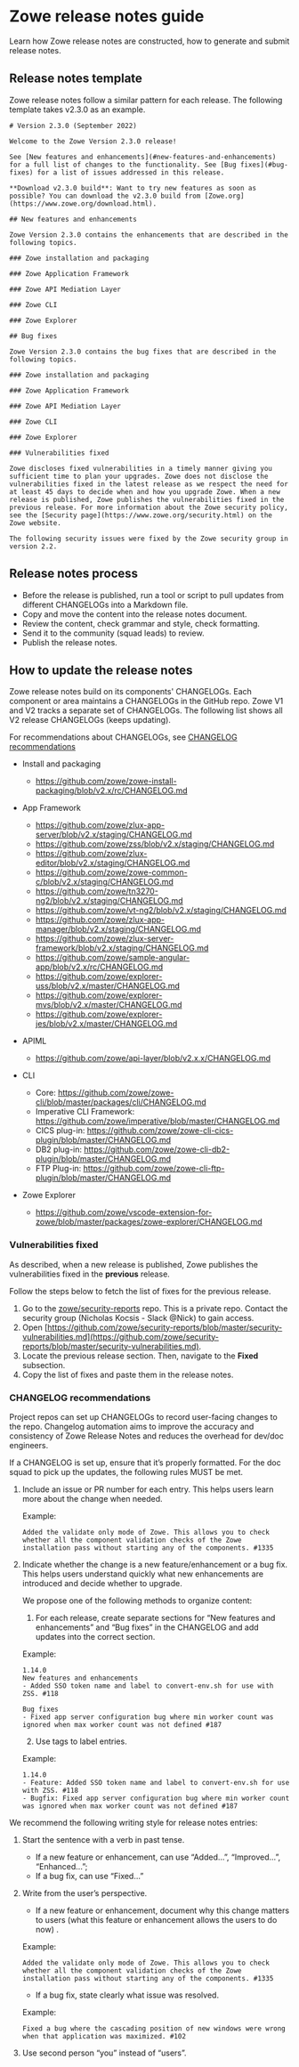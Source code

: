 # Zowe release notes guide

Learn how Zowe release notes are constructed, how to generate and submit release notes. 

## Release notes template

Zowe release notes follow a similar pattern for each release. The following template takes v2.3.0 as an example. 

```
# Version 2.3.0 (September 2022)

Welcome to the Zowe Version 2.3.0 release!

See [New features and enhancements](#new-features-and-enhancements) for a full list of changes to the functionality. See [Bug fixes](#bug-fixes) for a list of issues addressed in this release.

**Download v2.3.0 build**: Want to try new features as soon as possible? You can download the v2.3.0 build from [Zowe.org](https://www.zowe.org/download.html).

## New features and enhancements

Zowe Version 2.3.0 contains the enhancements that are described in the following topics.

### Zowe installation and packaging

### Zowe Application Framework

### Zowe API Mediation Layer

### Zowe CLI

### Zowe Explorer

## Bug fixes

Zowe Version 2.3.0 contains the bug fixes that are described in the following topics.

### Zowe installation and packaging

### Zowe Application Framework

### Zowe API Mediation Layer

### Zowe CLI

### Zowe Explorer

### Vulnerabilities fixed

Zowe discloses fixed vulnerabilities in a timely manner giving you sufficient time to plan your upgrades. Zowe does not disclose the vulnerabilities fixed in the latest release as we respect the need for at least 45 days to decide when and how you upgrade Zowe. When a new release is published, Zowe publishes the vulnerabilities fixed in the previous release. For more information about the Zowe security policy, see the [Security page](https://www.zowe.org/security.html) on the Zowe website.

The following security issues were fixed by the Zowe security group in version 2.2.

```

## Release notes process

- Before the release is published, run a tool or script to pull updates from different CHANGELOGs into a Markdown file. 
- Copy and move the content into the release notes document. 
- Review the content, check grammar and style, check formatting. 
- Send it to the community (squad leads) to review. 
- Publish the release notes. 

## How to update the release notes

Zowe release notes build on its components' CHANGELOGs. Each component or area maintains a CHANGELOGs in the GitHub repo. Zowe V1 and V2 tracks a separate set of CHANGELOGs. The following list shows all V2 release CHANGELOGs (keeps updating). 

For recommendations about CHANGELOGs, see [CHANGELOG recommendations](#changelog-recommendations)

- Install and packaging
  
  - https://github.com/zowe/zowe-install-packaging/blob/v2.x/rc/CHANGELOG.md

- App Framework

  - https://github.com/zowe/zlux-app-server/blob/v2.x/staging/CHANGELOG.md
  - https://github.com/zowe/zss/blob/v2.x/staging/CHANGELOG.md
  - https://github.com/zowe/zlux-editor/blob/v2.x/staging/CHANGELOG.md
  - https://github.com/zowe/zowe-common-c/blob/v2.x/staging/CHANGELOG.md
  - https://github.com/zowe/tn3270-ng2/blob/v2.x/staging/CHANGELOG.md
  - https://github.com/zowe/vt-ng2/blob/v2.x/staging/CHANGELOG.md
  - https://github.com/zowe/zlux-app-manager/blob/v2.x/staging/CHANGELOG.md
  - https://github.com/zowe/zlux-server-framework/blob/v2.x/staging/CHANGELOG.md
  - https://github.com/zowe/sample-angular-app/blob/v2.x/rc/CHANGELOG.md
  - https://github.com/zowe/explorer-uss/blob/v2.x/master/CHANGELOG.md
  - https://github.com/zowe/explorer-mvs/blob/v2.x/master/CHANGELOG.md
  - https://github.com/zowe/explorer-jes/blob/v2.x/master/CHANGELOG.md

- APIML

  - https://github.com/zowe/api-layer/blob/v2.x.x/CHANGELOG.md

- CLI 

  - Core: https://github.com/zowe/zowe-cli/blob/master/packages/cli/CHANGELOG.md
  - Imperative CLI Framework: https://github.com/zowe/imperative/blob/master/CHANGELOG.md
  - CICS plug-in: https://github.com/zowe/zowe-cli-cics-plugin/blob/master/CHANGELOG.md
  - DB2 plug-in: https://github.com/zowe/zowe-cli-db2-plugin/blob/master/CHANGELOG.md
  - FTP Plug-in: https://github.com/zowe/zowe-cli-ftp-plugin/blob/master/CHANGELOG.md

- Zowe Explorer

  - https://github.com/zowe/vscode-extension-for-zowe/blob/master/packages/zowe-explorer/CHANGELOG.md

### Vulnerabilities fixed

As described, when a new release is published, Zowe publishes the vulnerabilities fixed in the **previous** release. 

Follow the steps below to fetch the list of fixes for the previous release. 

1. Go to the [zowe/security-reports](https://github.com/zowe/security-reports) repo. This is a private repo. Contact the security group (Nicholas Kocsis - Slack @Nick) to gain access.
2. Open [https://github.com/zowe/security-reports/blob/master/security-vulnerabilities.md](https://github.com/zowe/security-reports/blob/master/security-vulnerabilities.md). 
3. Locate the previous release section. Then, navigate to the **Fixed** subsection. 
4. Copy the list of fixes and paste them in the release notes.

### CHANGELOG recommendations

Project repos can set up CHANGELOGs to record user-facing changes to the repo. Changelog automation aims to improve the accuracy and consistency of Zowe Release Notes and reduces the overhead for dev/doc engineers.

If a CHANGELOG is set up, ensure that it’s properly formatted. For the doc squad to pick up the updates, the following rules MUST be met. 

1. Include an issue or PR number for each entry. This helps users learn more about the change when needed. 

    Example: 
    ```
    Added the validate only mode of Zowe. This allows you to check whether all the component validation checks of the Zowe installation pass without starting any of the components. #1335 
    ```

2. Indicate whether the change is a new feature/enhancement or a bug fix.  This helps users understand quickly what new enhancements are introduced and decide whether to upgrade. 

    We propose one of the following methods to organize content:
    1) For each release, create separate sections for “New features and enhancements” and “Bug fixes” in the CHANGELOG and add updates into the correct section. 

    Example: 
    ```
    1.14.0 
    New features and enhancements
    - Added SSO token name and label to convert-env.sh for use with ZSS. #118 
    
    Bug fixes
    - Fixed app server configuration bug where min worker count was ignored when max worker count was not defined #187
    ```

   2) Use tags to label entries. 

   Example:
   ``` 
   1.14.0 
   - Feature: Added SSO token name and label to convert-env.sh for use with ZSS. #118 
   - Bugfix: Fixed app server configuration bug where min worker count was ignored when max worker count was not defined #187
   ```

We recommend the following writing style for release notes entries:

1. Start the sentence with a verb in past tense. 
   - If a new feature or enhancement, can use “Added...”, “Improved...”, “Enhanced...”;
   - If a bug fix, can use “Fixed...”
2. Write from the user’s perspective. 
    - If a new feature or enhancement, document why this change matters to users (what this feature or enhancement allows the users to do now) . 

    Example: 
    ```
    Added the validate only mode of Zowe. This allows you to check whether all the component validation checks of the Zowe installation pass without starting any of the components. #1335
    ```
   - If a bug fix, state clearly what issue was resolved. 

   Example: 
   ```
   Fixed a bug where the cascading position of new windows were wrong when that application was maximized. #102
   ```

3. Use second person “you” instead of “users”.